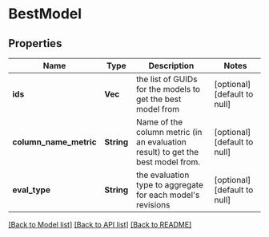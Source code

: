 # BestModel

## Properties
Name | Type | Description | Notes
------------ | ------------- | ------------- | -------------
**ids** | **Vec<String>** | the list of GUIDs for the models to get the best model from | [optional] [default to null]
**column_name_metric** | **String** | Name of the column metric (in an evaluation result) to get the best model from. | [optional] [default to null]
**eval_type** | **String** | the evaluation type to aggregate for each model&#39;s revisions | [optional] [default to null]

[[Back to Model list]](../README.md#documentation-for-models) [[Back to API list]](../README.md#documentation-for-api-endpoints) [[Back to README]](../README.md)


